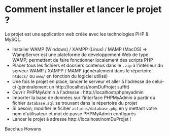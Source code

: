 # Comment installer et lancer le projet ?

Le projet est une application web créée avec les technologies PHP & MySQL.

- Installer WAMP (Windows) / XAMPP (Linux) / MAMP (MacOS) => WampServer est une plateforme de développement Web de type WAMP, permettant de faire fonctionner localement des scripts PHP
- Placer tous les fichiers et dossiers contenus dans le `.zip` à l'intérieur du serveur WAMP / XAMPP / MAMP (généralement dans le répertoire `htdocs/` ou `www/` en fonction du logiciel utilisé)
- Une fois le projet en place, lancer le serveur et aller à l'adresse de celui-ci (généralement un http://localhost/nomDuProjet suffit)
- Ouvrir PHPMyAdmin à l'adresse : http://localhost/phpmyadmin
- Importer la base de données sur l'interface PHPMyAdmin à partir du fichier `database.sql` se trouvant dans le répertoire du projet
- Si besoin, modifier le ficiher `actions/database.php` en y mettant votre nom d'utilisateur et mot de passe PHPMyAdmin configurés
- Lancer le projet à adresse http://localhost/nomDuProjet !

Bacchus Howans
